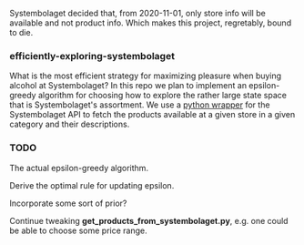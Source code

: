 Systembolaget decided that, from 2020-11-01, only store info will be available and not product info. Which makes this project, regretably, bound to die.

### efficiently-exploring-systembolaget

What is the most efficient strategy for maximizing pleasure when buying alcohol at Systembolaget? In this repo we plan to implement an epsilon-greedy algorithm for choosing how to explore the rather large state space that is Systembolaget's assortment. We use a [python wrapper](https://github.com/claha/pysystembolaget) for the Systembolaget API to fetch the products available at a given store in a given category and their descriptions. 

### TODO

The actual epsilon-greedy algorithm.

Derive the optimal rule for updating epsilon.

Incorporate some sort of prior?

Continue tweaking **get_products_from_systembolaget.py**, e.g. one could be able to choose some price range.

